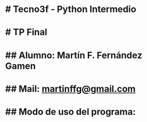 # \# Tecno3f - Python Intermedio

# \# TP Final

# \## Alumno: Martín F. Fernández Gamen

# \## Mail: martinffg@gmail.com

# 

# \## Modo de uso del programa:

